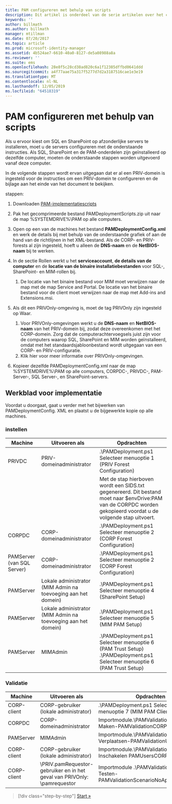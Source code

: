 ```yaml
---
title: PAM configureren met behulp van scripts
description: Dit artikel is onderdeel van de serie artikelen over het configureren van PAM met behulp van scripts. In het artikel wordt de aanpassing behandeld van het XML-bestand dat wordt gebruikt voor de PAM-implementatiescripts.
keywords: ''
author: billmath
ms.author: billmath
manager: mtillman
ms.date: 07/20/2017
ms.topic: article
ms.prod: microsoft-identity-manager
ms.assetid: 4b524ae7-6610-40a0-8127-de5a08988a8a
ms.reviewer: ''
ms.suite: ems
ms.openlocfilehash: 28e8f5c28cd38ad820c6a1f12385dffbd0641ddd
ms.sourcegitcommit: a4f77aae75a317f5277d7d2a3187516cae1e3e19
ms.translationtype: MT
ms.contentlocale: nl-NL
ms.lasthandoff: 12/05/2019
ms.locfileid: "64518319"
---
```

# <a name="configure-pam-using-scripts"></a>PAM configureren met behulp van scripts

Als u ervoor kiest om SQL en SharePoint op afzonderlijke servers te installeren, moet u de servers configureren met de onderstaande instructies. Als SQL, SharePoint en de PAM-onderdelen zijn geïnstalleerd op dezelfde computer, moeten de onderstaande stappen worden uitgevoerd vanaf deze computer.

In de volgende stappen wordt ervan uitgegaan dat er al een PRIV-domein is ingesteld voor de instructies om een PRIV-domein te configureren en de bijlage aan het einde van het document te bekijken.

stappen:

1. Downloaden [PAM-implementatiescripts](https://www.microsoft.com/download/details.aspx?id=53941)
2. Pak het gecomprimeerde bestand PAMDeploymentScripts.zip uit naar de map %SYSTEMDRIVE%\PAM op alle computers.
3. Open op een van de machines het bestand **PAMDeploymentConfig.xml** en werk de details bij met behulp van de onderstaande grafiek of aan de hand van de richtlijnen in het XML-bestand. Als de CORP- en PRIV-forests al zijn ingesteld, hoeft u alleen de **DNS-naam** en de **NetBIOS-naam** bij te werken.
4. In de sectie Rollen werkt u het **serviceaccount**, **de details van de computer** en de **locatie van de binaire installatiebestanden** voor SQL-, SharePoint- en MIM-rollen bij.
    1. De locatie van het binaire bestand voor MIM moet verwijzen naar de map met de map Service and Portal. De locatie van het binaire bestand voor de client moet verwijzen naar de map met Add-ins and Extensions.msi.

5. Als dit een PRIVOnly-omgeving is, moet de tag PRIVOnly zijn ingesteld op Waar.
    1. Voor PRIVOnly-omgevingen werkt u de **DNS-naam** en **NetBIOS-naam** van het PRIV-domein bij, zodat deze overeenkomen met het CORP-domein. Zorg dat de computerachtervoegsels juist zijn voor de computers waarop SQL, SharePoint en MIM worden geïnstalleerd, omdat met het standaardsjabloonbestand wordt uitgegaan van een CORP- en PRIV-configuratie.
    2. Klik hier voor meer informatie over PRIVOnly-omgevingen.

6. Kopieer dezelfde PAMDeploymentConfig.xml naar de map %SYSTEMDRIVE%\PAM op alle computers, CORPDC-, PRIVDC-, PAM-Server-, SQL Server-, en SharePoint-servers.


## <a name="deployment-worksheet"></a>Werkblad voor implementatie

Voordat u doorgaat, gaat u verder met het bijwerken van PAMDeploymentConfig. XML en plaatst u de bijgewerkte kopie op alle machines.

### <a name="setup"></a>instellen

|Machine   | Uitvoeren als   |Opdrachten   |
|---|---|---|
|  PRIVDC |PRIV-domeinadministrator   | .\PAMDeployment.ps1 Selecteer menuoptie 1 (PRIV Forest Configuration)   |
|   |   |  Met de stap hierboven wordt een SIDS.txt gegenereerd. Dit bestand moet naar $envDrive:PAM van de CORPDC worden gekopieerd voordat u de volgende stap uitvoert. |
| CORPDC  |CORP-domeinadministrator   | .\PAMDeployment.ps1 Selecteer menuoptie 2 (CORP Forest Configuration)   |
| PAMServer (van SQL Server)   |CORP-domeinadministrator   |  .\PAMDeployment.ps1 Selecteer menuoptie 2 (CORP Forest Configuration)  |
|  PAMServer |  Lokale administrator (MIM Admin na toevoeging aan het domein) |  .\PAMDeployment.ps1 Selecteer menuoptie 4 (SharePoint Setup)  |
| PAMServer  | Lokale administrator (MIM Admin na toevoeging aan het domein)  | .\PAMDeployment.ps1 Selecteer menuoptie 5 (MIM PAM Setup)   |
|  PAMServer |MIMAdmin   | .\PAMDeployment.ps1 Selecteer menuoptie 6 (PAM Trust Setup) .\PAMDeployment.ps1 Selecteer menuoptie 6 (PAM Trust Setup) |

### <a name="validation"></a>Validatie

|  Machine | Uitvoeren als   | Opdrachten   |
|---|---|---|
| CORP-client  | CORP-gebruiker (lokale administrator)  |   .\PAMDeployment.ps1 Selecteer menuoptie 7 (MIM PAM Client Setup)  |
| CORPDC  | CORP-domeinadministrator   | Importmodule.\PAMValidation.psm1; Maken-PAMValidationCORPDCConfig   |
| PAMServer   | MIMAdmin  | Importmodule.\PAMValidation.psm1; Verplaatsen-PAMValidationUsersToPAM  |
| CORP-client  | CORP-gebruiker (lokale administrator)   |   Importmodule.\PAMValidation.psm1; Inschakelen PAMUsersCORPClientRemote |
|  CORP-client | <PRIV>\PRIV.pamRequestor-gebruiker en in het geval van PRIVOnly: <CORP>\pamrequestor   | Importmodule .\PAMValidation.psm1; Testen-PAMValidationScenarioNoApprovalRequest  |


> [!div class="step-by-step"]
> [Start »](sp1-step1-configuring-priv-domain.md)
